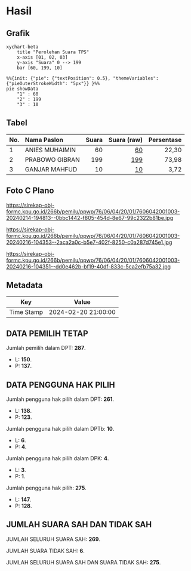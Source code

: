 # Hasil

## Grafik

```mermaid
xychart-beta
    title "Perolehan Suara TPS"
    x-axis [01, 02, 03]
    y-axis "Suara" 0 --> 199
    bar [60, 199, 10]
```

```mermaid
%%{init: {"pie": {"textPosition": 0.5}, "themeVariables": {"pieOuterStrokeWidth": "5px"}} }%%
pie showData
    "1" : 60
    "2" : 199
    "3" : 10
```

## Tabel

| No. | Nama Paslon    | Suara | Suara (raw) | Persentase |
|:--- |:-------------- | -----:| -----------:| ----------:|
| 1   | ANIES MUHAIMIN | 60    | [60][p-1]   | 22,30      |
| 2   | PRABOWO GIBRAN | 199   | [199][p-2]  | 73,98      |
| 3   | GANJAR MAHFUD  | 10    | [10][p-3]   | 3,72       |


[p-1]: https://github.com/gigit-pemilu/pemilu-2024-76-sulawesi-barat/blob/main/pilpres/hitung-suara/sub/76-sulawesi-barat/sub/06-mamuju-tengah/sub/04-topoyo/sub/2001-budong-budong/sub/003-tps/sub/paslon-1.txt
[p-2]: https://github.com/gigit-pemilu/pemilu-2024-76-sulawesi-barat/blob/main/pilpres/hitung-suara/sub/76-sulawesi-barat/sub/06-mamuju-tengah/sub/04-topoyo/sub/2001-budong-budong/sub/003-tps/sub/paslon-2.txt
[p-3]: https://github.com/gigit-pemilu/pemilu-2024-76-sulawesi-barat/blob/main/pilpres/hitung-suara/sub/76-sulawesi-barat/sub/06-mamuju-tengah/sub/04-topoyo/sub/2001-budong-budong/sub/003-tps/sub/paslon-3.txt

## Foto C Plano

https://sirekap-obj-formc.kpu.go.id/266b/pemilu/ppwp/76/06/04/20/01/7606042001003-20240214-194813--0bbc1442-f805-454d-8e67-99c2322b81be.jpg

https://sirekap-obj-formc.kpu.go.id/266b/pemilu/ppwp/76/06/04/20/01/7606042001003-20240216-104353--2aca2a0c-b5e7-402f-8250-c0a287d745e1.jpg

https://sirekap-obj-formc.kpu.go.id/266b/pemilu/ppwp/76/06/04/20/01/7606042001003-20240216-104351--dd0e462b-bf19-40df-833c-5ca2efb75a32.jpg


## Metadata

| Key        | Value               |
| ---------- | ------------------- |
| Time Stamp | 2024-02-20 21:00:00 |


## DATA PEMILIH TETAP

Jumlah pemilih dalam DPT: **287**.
 * L: **150**.
 * P: **137**.

## DATA PENGGUNA HAK PILIH

Jumlah pengguna hak pilih dalam DPT: **261**.
 * L: **138**.
 * P: **123**.

Jumlah pengguna hak pilih dalam DPTb: **10**.
 * L: **6**.
 * P: **4**.

Jumlah pengguna hak pilih dalam DPK: **4**.
 * L: **3**.
 * P: **1**.

Jumlah pengguna hak pilih: **275**.
 * L: **147**.
 * P: **128**.

## JUMLAH SUARA SAH DAN TIDAK SAH

JUMLAH SELURUH SUARA SAH: **269**.

JUMLAH SUARA TIDAK SAH: **6**.

JUMLAH SELURUH SUARA SAH DAN SUARA TIDAK SAH: **275**.



